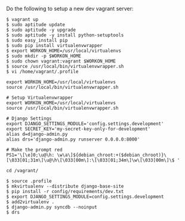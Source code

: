 Do the following to setup a new dev vagrant server:

    $ vagrant up
    $ sudo aptitude update
    $ sudo aptitude -y upgrade
    $ sudo aptitude -y install python-setuptools
    $ sudo easy_install pip
    $ sudo pip install virtualenvwrapper
    $ export WORKON_HOME=/usr/local/virtualenvs
    $ sudo mkdir -p $WORKON_HOME
    $ sudo chown vagrant:vagrant $WORKON_HOME
    $ source /usr/local/bin/virtualenvwrapper.sh
    $ vi /home/vagrant/.profile

    export WORKON_HOME=/usr/local/virtualenvs
    source /usr/local/bin/virtualenvwrapper.sh

    # Setup Virtualenvwrapper
    export WORKON_HOME=/usr/local/virtualenvs
    source /usr/local/bin/virtualenvwrapper.sh

    # Django Settings
    export DJANGO_SETTINGS_MODULE='config.settings.development'
    export SECRET_KEY='my-secret-key-only-for-development'
    alias d=django-admin.py
    alias drs='django-admin.py runserver 0.0.0.0:8000'

    # Make the prompt red
    PS1='\[\e]0;\u@\h: \w\a\]${debian_chroot:+($debian_chroot)}\[\033[01;31m\]\u@\h\[\033[00m\]:\[\033[01;34m\]\w\[\033[00m\]\$ '

    cd /vagrant/

    $ source .profile
    $ mkvirtualenv --distribute django-base-site
    $ pip install -r config/requirements/dev.txt
    $ export DJANGO_SETTINGS_MODULE=config.settings.development
    $ add2virtualenv .
    $ django-admin.py syncdb --noinput
    $ drs
